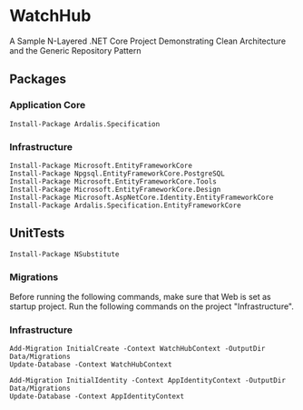 # WatchHub

A Sample N-Layered .NET Core Project Demonstrating Clean Architecture and the Generic Repository Pattern

## Packages

### Application Core

```
Install-Package Ardalis.Specification
```

### Infrastructure

```
Install-Package Microsoft.EntityFrameworkCore
Install-Package Npgsql.EntityFrameworkCore.PostgreSQL
Install-Package Microsoft.EntityFrameworkCore.Tools
Install-Package Microsoft.EntityFrameworkCore.Design
Install-Package Microsoft.AspNetCore.Identity.EntityFrameworkCore
Install-Package Ardalis.Specification.EntityFrameworkCore
```

## UnitTests

```
Install-Package NSubstitute
```
### Migrations

Before running the following commands, make sure that Web is set as startup project. Run the following commands on the project "Infrastructure".

### Infrastructure

```
Add-Migration InitialCreate -Context WatchHubContext -OutputDir Data/Migrations
Update-Database -Context WatchHubContext
```

```
Add-Migration InitialIdentity -Context AppIdentityContext -OutputDir Data/Migrations
Update-Database -Context AppIdentityContext
```
